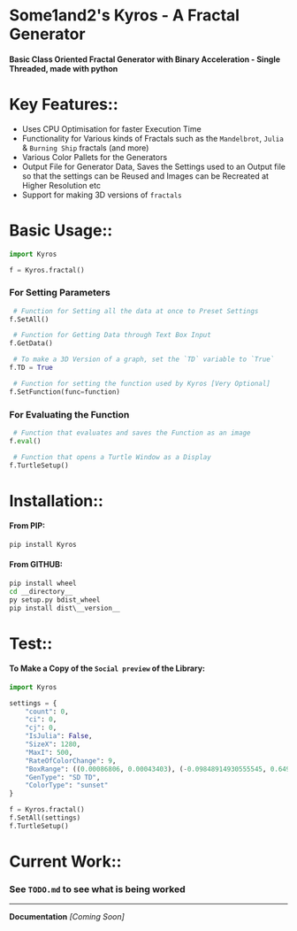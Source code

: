 # Some1and2's Kyros - A Fractal Generator
#### Basic Class Oriented Fractal Generator with Binary Acceleration - Single Threaded, made with python
# Key Features:: 
 - Uses CPU Optimisation for faster Execution Time
 - Functionality for Various kinds of Fractals such as the `Mandelbrot`, `Julia` & `Burning Ship` fractals (and more)
 - Various Color Pallets for the Generators
 - Output File for Generator Data, Saves the Settings used to an Output file so that the settings can be Reused and Images can be Recreated at Higher Resolution etc
 - Support for making 3D versions of `fractals`

# Basic Usage::
```python
import Kyros

f = Kyros.fractal()
```

### For Setting Parameters
```python
 # Function for Setting all the data at once to Preset Settings
f.SetAll()

 # Function for Getting Data through Text Box Input
f.GetData()

 # To make a 3D Version of a graph, set the `TD` variable to `True`
f.TD = True

 # Function for setting the function used by Kyros [Very Optional]
f.SetFunction(func=function)
```

### For Evaluating the Function
```python
 # Function that evaluates and saves the Function as an image
f.eval()

 # Function that opens a Turtle Window as a Display
f.TurtleSetup()

```

# Installation::
#### From PIP:
```bat
pip install Kyros
```

#### From GITHUB: 
```bat
pip install wheel
cd __directory__
py setup.py bdist_wheel
pip install dist\__version__
```

# Test::
#### To Make a Copy of the `Social preview` of the Library:
```python
import Kyros

settings = {
	"count": 0,
	"ci": 0,
	"cj": 0,
	"IsJulia": False,
	"SizeX": 1280,
	"MaxI": 500,
	"RateOfColorChange": 9,
	"BoxRange": ((0.00086806, 0.00043403), (-0.09848914930555545, 0.6495883493661031)),
	"GenType": "SD TD",
	"ColorType": "sunset"
}

f = Kyros.fractal()
f.SetAll(settings)
f.TurtleSetup()
```

# Current Work::
### See `TODO.md` to see what is being worked

---
**Documentation** *[Coming Soon]*